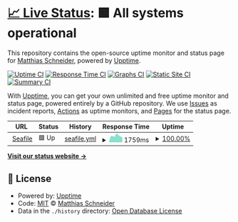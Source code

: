 # [📈 Live Status](https://upptime.wck.biz): <!--live status--> **🟩 All systems operational**

This repository contains the open-source uptime monitor and status page for [Matthias Schneider](https://upptime.wck.biz), powered by [Upptime](https://github.com/upptime/upptime).

[![Uptime CI](https://github.com/koj-co/upptime/workflows/Uptime%20CI/badge.svg)](https://github.com/koj-co/upptime/actions?query=workflow%3A%22Uptime+CI%22)
[![Response Time CI](https://github.com/koj-co/upptime/workflows/Response%20Time%20CI/badge.svg)](https://github.com/koj-co/upptime/actions?query=workflow%3A%22Response+Time+CI%22)
[![Graphs CI](https://github.com/koj-co/upptime/workflows/Graphs%20CI/badge.svg)](https://github.com/koj-co/upptime/actions?query=workflow%3A%22Graphs+CI%22)
[![Static Site CI](https://github.com/koj-co/upptime/workflows/Static%20Site%20CI/badge.svg)](https://github.com/koj-co/upptime/actions?query=workflow%3A%22Static+Site+CI%22)
[![Summary CI](https://github.com/koj-co/upptime/workflows/Summary%20CI/badge.svg)](https://github.com/koj-co/upptime/actions?query=workflow%3A%22Summary+CI%22)

With [Upptime](https://upptime.js.org), you can get your own unlimited and free uptime monitor and status page, powered entirely by a GitHub repository. We use [Issues](https://github.com/mschneider82/upptime/issues) as incident reports, [Actions](https://github.com/mschneider82/upptime/actions) as uptime monitors, and [Pages](https://upptime.wck.biz) for the status page.

<!--start: status pages-->
<!-- This summary is generated by Upptime (https://github.com/upptime/upptime) -->
<!-- Do not edit this manually, your changes will be overwritten -->
<!-- prettier-ignore -->
| URL | Status | History | Response Time | Uptime |
| --- | ------ | ------- | ------------- | ------ |
| <img alt="" src="https://icons.duckduckgo.com/ip3/seafile.wck.biz.ico" height="13"> [Seafile](https://seafile.wck.biz) | 🟩 Up | [seafile.yml](https://github.com/mschneider82/upptime/commits/HEAD/history/seafile.yml) | <details><summary><img alt="Response time graph" src="./graphs/seafile/response-time-week.png" height="20"> 1759ms</summary><br><a href="https://upptime.wck.biz/history/seafile"><img alt="Response time 1824" src="https://img.shields.io/endpoint?url=https%3A%2F%2Fraw.githubusercontent.com%2Fmschneider82%2Fupptime%2FHEAD%2Fapi%2Fseafile%2Fresponse-time.json"></a><br><a href="https://upptime.wck.biz/history/seafile"><img alt="24-hour response time 1365" src="https://img.shields.io/endpoint?url=https%3A%2F%2Fraw.githubusercontent.com%2Fmschneider82%2Fupptime%2FHEAD%2Fapi%2Fseafile%2Fresponse-time-day.json"></a><br><a href="https://upptime.wck.biz/history/seafile"><img alt="7-day response time 1759" src="https://img.shields.io/endpoint?url=https%3A%2F%2Fraw.githubusercontent.com%2Fmschneider82%2Fupptime%2FHEAD%2Fapi%2Fseafile%2Fresponse-time-week.json"></a><br><a href="https://upptime.wck.biz/history/seafile"><img alt="30-day response time 1585" src="https://img.shields.io/endpoint?url=https%3A%2F%2Fraw.githubusercontent.com%2Fmschneider82%2Fupptime%2FHEAD%2Fapi%2Fseafile%2Fresponse-time-month.json"></a><br><a href="https://upptime.wck.biz/history/seafile"><img alt="1-year response time 1843" src="https://img.shields.io/endpoint?url=https%3A%2F%2Fraw.githubusercontent.com%2Fmschneider82%2Fupptime%2FHEAD%2Fapi%2Fseafile%2Fresponse-time-year.json"></a></details> | <details><summary><a href="https://upptime.wck.biz/history/seafile">100.00%</a></summary><a href="https://upptime.wck.biz/history/seafile"><img alt="All-time uptime 96.05%" src="https://img.shields.io/endpoint?url=https%3A%2F%2Fraw.githubusercontent.com%2Fmschneider82%2Fupptime%2FHEAD%2Fapi%2Fseafile%2Fuptime.json"></a><br><a href="https://upptime.wck.biz/history/seafile"><img alt="24-hour uptime 100.00%" src="https://img.shields.io/endpoint?url=https%3A%2F%2Fraw.githubusercontent.com%2Fmschneider82%2Fupptime%2FHEAD%2Fapi%2Fseafile%2Fuptime-day.json"></a><br><a href="https://upptime.wck.biz/history/seafile"><img alt="7-day uptime 100.00%" src="https://img.shields.io/endpoint?url=https%3A%2F%2Fraw.githubusercontent.com%2Fmschneider82%2Fupptime%2FHEAD%2Fapi%2Fseafile%2Fuptime-week.json"></a><br><a href="https://upptime.wck.biz/history/seafile"><img alt="30-day uptime 100.00%" src="https://img.shields.io/endpoint?url=https%3A%2F%2Fraw.githubusercontent.com%2Fmschneider82%2Fupptime%2FHEAD%2Fapi%2Fseafile%2Fuptime-month.json"></a><br><a href="https://upptime.wck.biz/history/seafile"><img alt="1-year uptime 99.65%" src="https://img.shields.io/endpoint?url=https%3A%2F%2Fraw.githubusercontent.com%2Fmschneider82%2Fupptime%2FHEAD%2Fapi%2Fseafile%2Fuptime-year.json"></a></details>

<!--end: status pages-->

[**Visit our status website →**](https://upptime.wck.biz)

## 📄 License

- Powered by: [Upptime](https://github.com/upptime/upptime)
- Code: [MIT](./LICENSE) © [Matthias Schneider](https://upptime.wck.biz)
- Data in the `./history` directory: [Open Database License](https://opendatacommons.org/licenses/odbl/1-0/)
